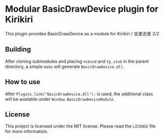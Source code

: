 # Modular BasicDrawDevice plugin for Kirikiri

This plugin provides BasicDrawDevice as a module for Kirikiri / 吉里吉里 2/Z

## Building

After cloning submodules and placing `ncbind` and `tp_stub` in the parent directory, a simple `make` will generate `BasicDrawDevice.dll`.

## How to use

After `Plugins.link("BasicDrawDevice.dll");` is used, the additional class will be available under `Window.BasicDrawDeviceModule`.

## License

This project is licensed under the MIT license. Please read the `LICENSE` file for more information.
